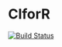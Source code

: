 # CIforR
[![Build Status](https://travis-ci.org/arauner2/CIforR.svg?branch=master)](https://travis-ci.org/arauner2/CIforR)
